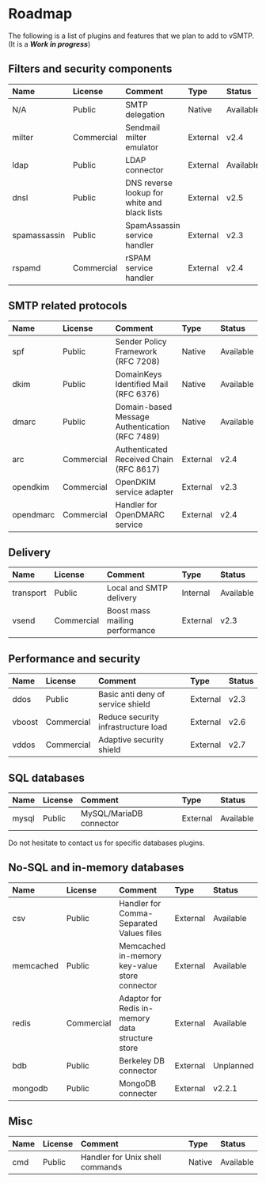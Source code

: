 # Roadmap

The following is a list of plugins and features that we plan to add to vSMTP. (It is a ___Work in progress___)

## Filters and security components

| Name | License | Comment | Type | Status |
| :--- | :--- | :--- | :--- | :--- |
| N/A | Public | SMTP delegation | Native | Available |
| milter | Commercial | Sendmail milter emulator | External | v2.4 |
| ldap | Public | LDAP connector | External | Available
| dnsl | Public | DNS reverse lookup for white and black lists | External | v2.5
| spamassassin | Public | SpamAssassin service handler | External | v2.3
| rspamd | Commercial | rSPAM service handler | External | v2.4

## SMTP related protocols

| Name | License | Comment | Type | Status |
| :--- | :--- | :--- | :--- | :--- |
| spf | Public | Sender Policy Framework (RFC 7208) | Native | Available
| dkim | Public | DomainKeys Identified Mail (RFC 6376) | Native | Available
| dmarc | Public | Domain-based Message Authentication (RFC 7489) | Native | Available
| arc | Commercial | Authenticated Received Chain (RFC 8617) | External | v2.4
| opendkim | Commercial | OpenDKIM service adapter | External | v2.3
| opendmarc | Commercial| Handler for OpenDMARC service | External |  v2.4

## Delivery

| Name | License | Comment | Type | Status |
| :--- | :--- | :--- | :--- | :--- |
| transport | Public | Local and SMTP delivery | Internal | Available
| vsend | Commercial | Boost mass mailing performance | External | v2.3

## Performance and security

| Name | License | Comment | Type | Status |
| :--- | :--- | :--- | :--- | :--- |
| ddos | Public | Basic anti deny of service shield | External | v2.3
| vboost | Commercial | Reduce security infrastructure load | External | v2.6
| vddos | Commercial | Adaptive security shield | External | v2.7

## SQL databases

| Name | License | Comment | Type | Status |
| :--- | :--- | :--- | :--- | :--- |
| mysql | Public | MySQL/MariaDB connector | External | Available

Do not hesitate to contact us for specific databases plugins.

## No-SQL and in-memory databases

| Name | License | Comment | Type | Status |
| :--- | :--- | :--- | :--- | :--- |
| csv | Public | Handler for Comma-Separated Values files | External | Available
| memcached | Public | Memcached in-memory key-value store connector | External | Available
| redis | Commercial | Adaptor for Redis in-memory data structure store | External | Available
| bdb | Public | Berkeley DB connector | External | Unplanned
| mongodb | Public | MongoDB connecter | External | v2.2.1

## Misc

| Name | License | Comment | Type | Status |
| :--- | :--- | :--- | :--- | :--- |
| cmd | Public | Handler for Unix shell commands | Native | Available |
